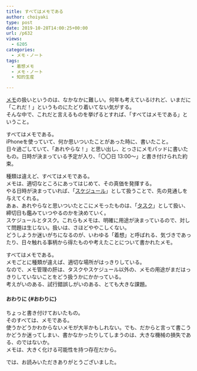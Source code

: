 ```yaml
---
title: すべてはメモである
author: choiyaki
type: post
date: 2019-10-28T14:00:25+00:00
url: /p632
views:
  - 6205
categories:
  - メモ・ノート
tags: 
  - 着想メモ
  - メモ・ノート
  - 知的生産

---
```

[メモ][1]の扱いというのは、なかなかに難しい。何年も考えているけれど、いまだに「これだ！」というものにたどり着いてない気がする。  
そんな中で、これだと言えるものを挙げるとすれば、「すべてはメモである」ということ。

すべてはメモである。  
iPhoneを使っていて、何か思いついたことがあった時に、書いたこと。  
日々過ごしていて、「あれやらな！」と思い出し、とっさにメモパッドに書いたもの。日時が決まっている予定が入り、「〇〇日 13:00〜」と書き付けられた約束。

種類は違えど、すべてはメモである。  
メモは、適切なところにあってはじめて、その真価を発揮する。  
やる日時が決まっていれば、「[スケジュール][2]」として扱うことで、先の見通しを与えてくれる。  
あぁ、あれやらなと思いついたとこにメモったものは、「[タスク][3]」として扱い、締切日も鑑みていつやるのかを決めていく。  
スケジュールとタスク。これらもメモは、明確に用途が決まっているので、対して問題は生じない。扱いは、さほどややこしくない。  
どうしようか迷いがちになるのが、いわゆる「着想」と呼ばれる、気づきであったり、日々触れる事柄から得たものや考えたことについて書かれたメモ。

すべてはメモである。  
メモごとに種類が違えば、適切な場所がはっきりしている。  
なので、メモ管理の肝は、タスクやスケジュール以外の、メモの用途がまだはっきりしていないことをどう扱うかにかかっている。  
考えがいのある、試行錯誤しがいのある、とても大きな課題。

#### おわりに {#おわりに}

ちょっと書き付けておいたもの。  
そのすべては、メモである。  
使うかどうかわからないメモが大半かもしれない。でも、だからと言って書こうかどうか迷ってしまい、書かなかったりしてしまうのは、大きな機械の損失である、のではないか。  
メモは、大きく化ける可能性を持つ存在だから。

では、お読みいただきありがとうございました。

 [1]: https://scrapbox.io/choiyaki-hondana/%E3%83%A1%E3%83%A2
 [2]: https://scrapbox.io/choiyaki-hondana/%E3%82%B9%E3%82%B1%E3%82%B8%E3%83%A5%E3%83%BC%E3%83%AB
 [3]: https://scrapbox.io/choiyaki-hondana/%E3%82%BF%E3%82%B9%E3%82%AF